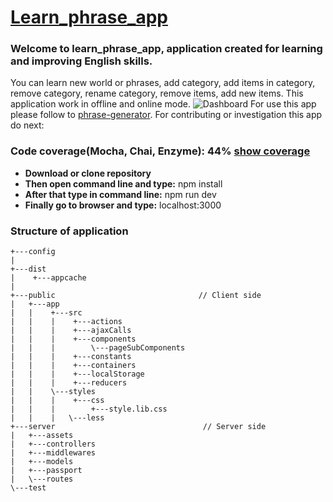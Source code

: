 # [Learn_phrase_app](https://phrase-generator.herokuapp.com)

### Welcome to learn_phrase_app, application created for learning and improving English skills.
You can learn new world or phrases, add category, add items in category, remove category, rename category, remove items, add new items.
This application work in offline and online mode.
![Dashboard](https://drive.google.com/file/d/0B74hhWi3aRfJOUtXTjVZQlZWSmc/view "Dashboard")
For use this app please follow to [phrase-generator](https://phrase-generator.herokuapp.com).
For contributing or investigation this app do next:
### Code coverage(Mocha, Chai, Enzyme): 44% [show coverage](http://www.awesomescreenshot.com/image/2192875/de678037e2eb41e3908be6d9ad7a0c72)
* **Download or clone repository**
* **Then open command line and type:** npm install
* **After that type in command line:** npm run dev
* **Finally go to browser and type:** localhost:3000

### Structure of application
```
+---config
|   
+---dist
|    +---appcache
|
+---public                                // Client side
|   +---app
|   |    +---src
|   |    |    +---actions
|   |    |    +---ajaxCalls
|   |    |    +---components
|   |    |        \---pageSubComponents
|   |    |    +---constants
|   |    |    +---containers
|   |    |    +---localStorage
|   |    |    +---reducers
|   |    \---styles
|   |    |    +---css
|   |    |        +---style.lib.css           
|   |    |   \---less
+---server                                 // Server side                          
|   +---assets
|   +---controllers
|   +---middlewares
|   +---models
|   +---passport
|   \---routes
\---test
```
